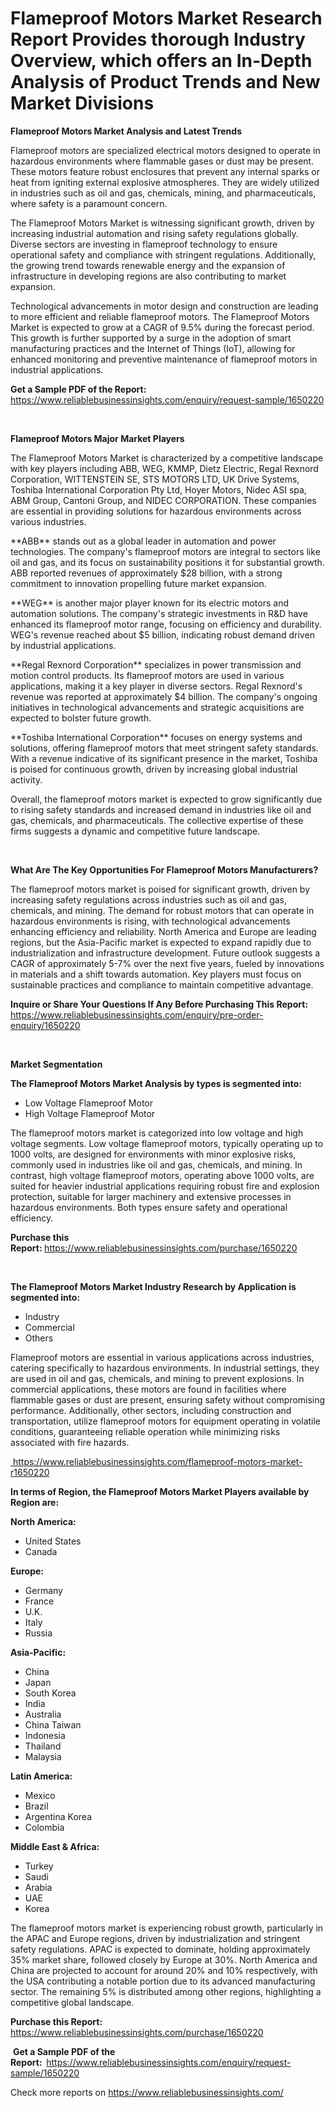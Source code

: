 <p><h1>Flameproof Motors Market Research Report Provides thorough Industry Overview, which offers an In-Depth Analysis of Product Trends and New Market Divisions</h1></p><p><strong>Flameproof Motors Market Analysis and Latest Trends</strong></p>
<p><p>Flameproof motors are specialized electrical motors designed to operate in hazardous environments where flammable gases or dust may be present. These motors feature robust enclosures that prevent any internal sparks or heat from igniting external explosive atmospheres. They are widely utilized in industries such as oil and gas, chemicals, mining, and pharmaceuticals, where safety is a paramount concern.</p><p>The Flameproof Motors Market is witnessing significant growth, driven by increasing industrial automation and rising safety regulations globally. Diverse sectors are investing in flameproof technology to ensure operational safety and compliance with stringent regulations. Additionally, the growing trend towards renewable energy and the expansion of infrastructure in developing regions are also contributing to market expansion.</p><p>Technological advancements in motor design and construction are leading to more efficient and reliable flameproof motors. The Flameproof Motors Market is expected to grow at a CAGR of 9.5% during the forecast period. This growth is further supported by a surge in the adoption of smart manufacturing practices and the Internet of Things (IoT), allowing for enhanced monitoring and preventive maintenance of flameproof motors in industrial applications.</p></p>
<p><strong>Get a Sample PDF of the Report:&nbsp;</strong> <a href="https://www.reliablebusinessinsights.com/enquiry/request-sample/1650220?utm_campaign=2245&utm_medium=2&utm_source=Github&utm_content=ia&utm_term=08042025&utm_id=flameproof-motors">https://www.reliablebusinessinsights.com/enquiry/request-sample/1650220</a></p>
<p>&nbsp;</p>
<p><strong>Flameproof Motors Major Market Players</strong></p>
<p><p>The Flameproof Motors Market is characterized by a competitive landscape with key players including ABB, WEG, KMMP, Dietz Electric, Regal Rexnord Corporation, WITTENSTEIN SE, STS MOTORS LTD, UK Drive Systems, Toshiba International Corporation Pty Ltd, Hoyer Motors, Nidec ASI spa, ABM Group, Cantoni Group, and NIDEC CORPORATION. These companies are essential in providing solutions for hazardous environments across various industries.</p><p>**ABB** stands out as a global leader in automation and power technologies. The company's flameproof motors are integral to sectors like oil and gas, and its focus on sustainability positions it for substantial growth. ABB reported revenues of approximately $28 billion, with a strong commitment to innovation propelling future market expansion.</p><p>**WEG** is another major player known for its electric motors and automation solutions. The company's strategic investments in R&D have enhanced its flameproof motor range, focusing on efficiency and durability. WEG's revenue reached about $5 billion, indicating robust demand driven by industrial applications.</p><p>**Regal Rexnord Corporation** specializes in power transmission and motion control products. Its flameproof motors are used in various applications, making it a key player in diverse sectors. Regal Rexnord's revenue was reported at approximately $4 billion. The company's ongoing initiatives in technological advancements and strategic acquisitions are expected to bolster future growth.</p><p>**Toshiba International Corporation** focuses on energy systems and solutions, offering flameproof motors that meet stringent safety standards. With a revenue indicative of its significant presence in the market, Toshiba is poised for continuous growth, driven by increasing global industrial activity.</p><p>Overall, the flameproof motors market is expected to grow significantly due to rising safety standards and increased demand in industries like oil and gas, chemicals, and pharmaceuticals. The collective expertise of these firms suggests a dynamic and competitive future landscape.</p></p>
<p>&nbsp;</p>
<p><strong>What Are The Key Opportunities For Flameproof Motors Manufacturers?</strong></p>
<p><p>The flameproof motors market is poised for significant growth, driven by increasing safety regulations across industries such as oil and gas, chemicals, and mining. The demand for robust motors that can operate in hazardous environments is rising, with technological advancements enhancing efficiency and reliability. North America and Europe are leading regions, but the Asia-Pacific market is expected to expand rapidly due to industrialization and infrastructure development. Future outlook suggests a CAGR of approximately 5-7% over the next five years, fueled by innovations in materials and a shift towards automation. Key players must focus on sustainable practices and compliance to maintain competitive advantage.</p></p>
<p><strong>Inquire or Share Your Questions If Any Before Purchasing This Report:</strong> <a href="https://www.reliablebusinessinsights.com/enquiry/pre-order-enquiry/1650220?utm_campaign=2245&utm_medium=2&utm_source=Github&utm_content=ia&utm_term=08042025&utm_id=flameproof-motors">https://www.reliablebusinessinsights.com/enquiry/pre-order-enquiry/1650220</a></p>
<p>&nbsp;</p>
<p><strong>Market Segmentation</strong></p>
<p><strong>The Flameproof Motors Market Analysis by types is segmented into:</strong></p>
<p><ul><li>Low Voltage Flameproof Motor</li><li>High Voltage Flameproof Motor</li></ul></p>
<p><p>The flameproof motors market is categorized into low voltage and high voltage segments. Low voltage flameproof motors, typically operating up to 1000 volts, are designed for environments with minor explosive risks, commonly used in industries like oil and gas, chemicals, and mining. In contrast, high voltage flameproof motors, operating above 1000 volts, are suited for heavier industrial applications requiring robust fire and explosion protection, suitable for larger machinery and extensive processes in hazardous environments. Both types ensure safety and operational efficiency.</p></p>
<p><strong>Purchase this Report:&nbsp;</strong><a href="https://www.reliablebusinessinsights.com/purchase/1650220?utm_campaign=2245&utm_medium=2&utm_source=Github&utm_content=ia&utm_term=08042025&utm_id=flameproof-motors">https://www.reliablebusinessinsights.com/purchase/1650220</a></p>
<p>&nbsp;</p>
<p><strong>The Flameproof Motors Market Industry Research by Application is segmented into:</strong></p>
<p><ul><li>Industry</li><li>Commercial</li><li>Others</li></ul></p>
<p><p>Flameproof motors are essential in various applications across industries, catering specifically to hazardous environments. In industrial settings, they are used in oil and gas, chemicals, and mining to prevent explosions. In commercial applications, these motors are found in facilities where flammable gases or dust are present, ensuring safety without compromising performance. Additionally, other sectors, including construction and transportation, utilize flameproof motors for equipment operating in volatile conditions, guaranteeing reliable operation while minimizing risks associated with fire hazards.</p></p>
<p><a href="https://www.reliablebusinessinsights.com/flameproof-motors-market-r1650220?utm_campaign=2245&utm_medium=2&utm_source=Github&utm_content=ia&utm_term=08042025&utm_id=flameproof-motors">&nbsp;https://www.reliablebusinessinsights.com/flameproof-motors-market-r1650220</a></p>
<p><strong>In terms of Region, the Flameproof Motors Market Players available by Region are:</strong></p>
<p>
    <p> <strong> North America: </strong>
        <ul>
            <li>United States</li>
            <li>Canada</li>
        </ul>
        </p> 
    <p> <strong> Europe: </strong>
        <ul>
            <li>Germany</li>
            <li>France</li>
            <li>U.K.</li>
            <li>Italy</li>
            <li>Russia</li>
        </ul>
        </p> 
    <p> <strong> Asia-Pacific: </strong>
        <ul>
            <li>China</li>
            <li>Japan</li>
            <li>South Korea</li>
            <li>India</li>
            <li>Australia</li>
            <li>China Taiwan</li>
            <li>Indonesia</li>
            <li>Thailand</li>
            <li>Malaysia</li>
        </ul>
        </p> 
    <p> <strong> Latin America: </strong>
        <ul>
            <li>Mexico</li>
            <li>Brazil</li>
            <li>Argentina Korea</li>
            <li>Colombia</li>
        </ul>
        </p> 
    <p> <strong> Middle East & Africa: </strong>
        <ul>
            <li>Turkey</li>
            <li>Saudi</li>
            <li>Arabia</li>
            <li>UAE</li>
            <li>Korea</li>
        </ul>
    </p>
    </p>
<p><p>The flameproof motors market is experiencing robust growth, particularly in the APAC and Europe regions, driven by industrialization and stringent safety regulations. APAC is expected to dominate, holding approximately 35% market share, followed closely by Europe at 30%. North America and China are projected to account for around 20% and 10% respectively, with the USA contributing a notable portion due to its advanced manufacturing sector. The remaining 5% is distributed among other regions, highlighting a competitive global landscape.</p></p>
<p><strong>Purchase this Report: </strong><a href="https://www.reliablebusinessinsights.com/purchase/1650220?utm_campaign=2245&utm_medium=2&utm_source=Github&utm_content=ia&utm_term=08042025&utm_id=flameproof-motors">https://www.reliablebusinessinsights.com/purchase/1650220</a></p>
<p>&nbsp;<strong>Get a Sample PDF of the Report:&nbsp;&nbsp;</strong><a href="https://www.reliablebusinessinsights.com/enquiry/request-sample/1650220?utm_campaign=2245&utm_medium=2&utm_source=Github&utm_content=ia&utm_term=08042025&utm_id=flameproof-motors">https://www.reliablebusinessinsights.com/enquiry/request-sample/1650220</a></p>
<p><strong></strong></p>
<p>Check more reports on <a href="https://www.reliablebusinessinsights.com/?utm_campaign=2245&utm_medium=2&utm_source=Github&utm_content=ia&utm_term=08042025&utm_id=flameproof-motors">https://www.reliablebusinessinsights.com/</a></p>